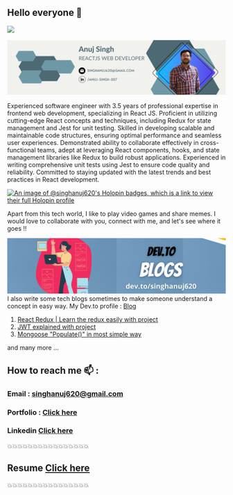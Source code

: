 ## Hello everyone 👋</br>

![](https://komarev.com/ghpvc/?username=singhanuj620&color=green)

![](./github_banner.png)

Experienced software engineer with 3.5 years of professional expertise in frontend web development, specializing in React JS. Proficient in utilizing cutting-edge React concepts and techniques, including Redux for state management and Jest for unit testing. Skilled in developing scalable and maintainable code structures, ensuring optimal performance and seamless user experiences. 
Demonstrated ability to collaborate effectively in cross-functional teams, adept at leveraging React components, hooks, and state management libraries like Redux to build robust applications. Experienced in writing comprehensive unit tests using Jest to ensure code quality and reliability. Committed to staying updated with the latest trends and best practices in React development.

[![An image of @singhanuj620's Holopin badges, which is a link to view their full Holopin profile](https://holopin.me/singhanuj620)](https://holopin.io/@singhanuj620)

Apart from this tech world, I like to play video games and share memes. I would love to collaborate with you, connect with me, and let's see where it goes !!

![](./blog.png)
I also write some tech blogs sometimes to make someone understand a concept in easy way. My Dev.to profile : [Blog](https://dev.to/singhanuj620)

1. [React Redux | Learn the redux easily with project](https://dev.to/singhanuj620/react-redux-learn-the-redux-easily-with-project-aji)
2. [JWT explained with project](https://dev.to/singhanuj620/jwt-explained-with-project-37en)
3. [Mongoose "Populate()" in most simple way](https://dev.to/singhanuj620/mongoose-populate-in-most-simple-way-how-to-import-a-collection-into-another-schema-in-mongodb-4nnf)

and many more ...


## How to reach me :mailbox: :

### **Email** : singhanuj620@gmail.com

### **Portfolio** : [Click here](https://astounding-alfajores-bc2d8d.netlify.app/)       

### **Linkedin** [Click here](https://www.linkedin.com/in/anuj-singh-007/)

💥💥💥💥💥💥💥💥💥💥💥💥💥💥💥💥

## **Resume** [Click here](https://drive.google.com/file/d/1IJs3MkQlTwzyf-EdcytPNLVDSeO91X-o/view?usp=share_link)

💥💥💥💥💥💥💥💥💥💥💥💥💥💥💥💥
